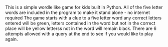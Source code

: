 This is a simple wordle like game for kids built in Python. 
All of the five letter words are included in the program to make it stand alone - no internet required
The game starts with a clue to a five letter word any correct letters entered will be green, letters contained in the word
but not in the correct place will be yellow letterss not in the word will remain black.
There are 6 attempts allowed with a query at the end to see if you would like to play again.
